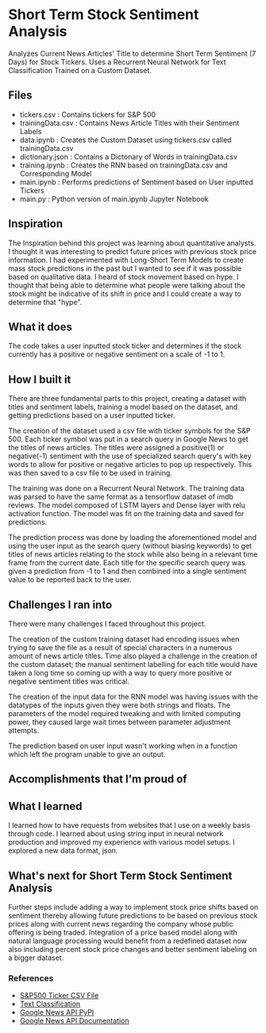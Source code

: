 # Short Term Stock Sentiment Analysis 
Analyzes Current News Articles' Title to determine Short Term Sentiment (7 Days) for Stock Tickers.
Uses a Recurrent Neural Network for Text Classification Trained on a Custom Dataset.

## Files
* tickers.csv : Contains tickers for S&P 500
* trainingData.csv : Contains News Article Titles with their Sentiment Labels
* data.ipynb : Creates the Custom Dataset using tickers.csv called trainingData.csv
* dictionary.json : Contains a Dictonary of Words in trainingData.csv
* training.ipynb : Creates the RNN based on trainingData.csv and Corresponding Model
* main.ipynb : Performs predictions of Sentiment based on User inputted Tickers
* main.py : Python version of main.ipynb Jupyter Notebook

## Inspiration
The Inspiration behind this project was learning about quantitative analysts. I thought it was interesting to predict future prices with previous stock price information. I had experimented with Long-Short Term Models to create mass stock predictions in the past but I wanted to see if it was possible based on qualitative data. I heard of stock movement based on hype. I thought that being able to determine what people were talking about the stock might be indicative of its shift in price and I could create a way to determine that "hype".

## What it does
The code takes a user inputted stock ticker and determines if the stock currently has a positive or negative sentiment on a scale of -1 to 1.

## How I built it
There are three fundamental parts to this project, creating a dataset with titles and sentiment labels, training a model based on the dataset, and getting predictions based on a user inputted ticker. 

The creation of the dataset used a csv file with ticker symbols for the S&P 500. Each ticker symbol was put in a search query in Google News to get the titles of news articles. The titles were assigned a positive(1) or negative(-1) sentiment with the use of specialized search query's with key words to allow for positive or negative articles to pop up respectively. This was then saved to a csv file to be used in training.

The training was done on a Recurrent Neural Network. The training data was parsed to have the same format as a tensorflow dataset of imdb reviews. The model composed of LSTM layers and Dense layer with relu activation function. The model was fit on the training data and saved for predictions.

The prediction process was done by loading the aforementioned model and using the user input as the search query (without biasing keywords) to get titles of news articles relating to the stock while also being in a relevant time frame from the current date. Each title for the specific search query was given a prediction from -1 to 1 and then combined into a single sentiment value to be reported back to the user.

## Challenges I ran into
There were many challenges I faced throughout this project.

The creation of the custom training dataset had encoding issues when trying to save the file as a result of special characters in a numerous amount of news article titles. Time also played a challenge in the creation of the custom dataset; the manual sentiment labelling for each title would have taken a long time so coming up with a way to query more positive or negative sentiment titles was critical.

The creation of the input data for the RNN model was having issues with the datatypes of the inputs given they were both strings and floats. The parameters of the model required tweaking and with limited computing power, they caused large wait times between parameter adjustment attempts.

The prediction based on user input wasn't working when in a function which left the program unable to give an output.
## Accomplishments that I'm proud of

## What I learned
I learned how to have requests from websites that I use on a weekly basis through code. I learned about using string input in neural network production and improved my experience with various model setups. I explored a new data format, json. 

## What's next for Short Term Stock Sentiment Analysis
Further steps include adding a way to implement stock price shifts based on sentiment thereby allowing future predictions to be based on previous stock prices along with current news regarding the company whose public offering is being traded. Integration of a price based model along with natural language processing would benefit from a redefined dataset now also including percent stock price changes and better sentiment labeling on a bigger dataset.

### References
* [S&P500 Ticker CSV File](https://datahub.io/core/s-and-p-500-companies)
* [Text Classification](https://www.tensorflow.org/tutorials/text/text_classification_rnn)
* [Google News API PyPI](https://pypi.org/project/GoogleNews/)
* [Google News API Documentation](https://github.com/Iceloof/GoogleNews/blob/master/GoogleNews/__init__.py)
